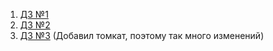 1. [ДЗ №1](https://github.com/sushilyaz/Y-Lab-Intro/pull/2)
2. [ДЗ №2](https://github.com/sushilyaz/Y-Lab-Intro/pull/3)
3. [ДЗ №3](https://github.com/sushilyaz/Y-Lab-Intro/pull/4) (Добавил томкат, поэтому так много изменений)
